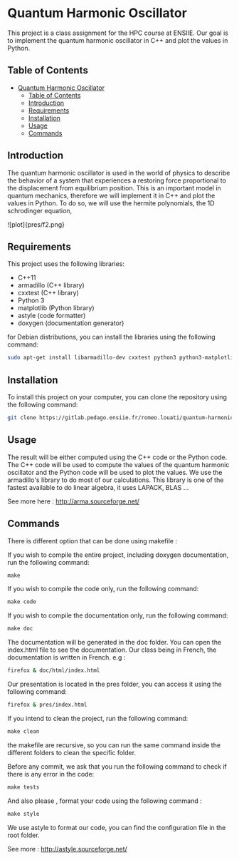 # Quantum Harmonic Oscillator

This project is a class assignment for the HPC course at ENSIIE. Our goal is to implement the quantum harmonic oscillator in C++ and plot the values in Python.

## Table of Contents

- [Quantum Harmonic Oscillator](#quantum-harmonic-oscillator)
  - [Table of Contents](#table-of-contents)
  - [Introduction](#introduction)
  - [Requirements](#requirements)
  - [Installation](#installation)
  - [Usage](#usage)
  - [Commands](#commands)

## Introduction

The quantum harmonic oscillator is used in the world of physics to describe the behavior of a system that experiences a restoring force proportional to the displacement from equilibrium position.
This is an important model in quantum mechanics, therefore we will implement it in C++ and plot the values in Python. 
To do so, we will use the hermite polynomials, the 1D schrodinger equation, 

![plot]{pres/f2.png}

## Requirements

This project uses the following libraries:
- C++11
- armadillo (C++ library)
- cxxtest (C++ library)
- Python 3
- matplotlib (Python library)
- astyle (code formatter)
- doxygen (documentation generator)

for Debian distributions, you can install the libraries using the following command:

```sh
sudo apt-get install libarmadillo-dev cxxtest python3 python3-matplotlib build-essential astyle doxygen
```

## Installation

To install this project on your computer, you can clone the repository using the following command:

```sh
git clone https://gitlab.pedago.ensiie.fr/romeo.louati/quantum-harmonic-oscillator.git 
```

## Usage

The result will be either computed using the C++ code or the Python code. The C++ code will be used to compute the values of the quantum harmonic oscillator and the Python code will be used to plot the values.
We use the armadillo's library to do most of our calculations. This library is one of the fastest available to do linear algebra, it uses LAPACK, BLAS ...

See more here : http://arma.sourceforge.net/

## Commands

There is different option that can be done using makefile : 

If you wish to compile the entire project, including doxygen documentation, run the following command:
```makefile
make 
```

If you wish to compile the code only, run the following command:

```makefile
make code
```

If you wish to compile the documentation only, run the following command:
```makefile
make doc
```

The documentation will be generated in the doc folder. You can open the index.html file to see the documentation. Our class being in French, the documentation is written in French. e.g : 
```sh 
firefox & doc/html/index.html
```

Our presentation is located in the pres folder, you can access it using the following command:
```sh
firefox & pres/index.html
```

If you intend to clean the project, run the following command:
```makefile
make clean
```
the makefile are recursive, so you can run the same command inside the different folders to clean the specific folder.

Before any commit, we ask that you run the following command to check if there is any error in the code:
```makefile
make tests
```

And also please , format your code using the following command :

```makefile
make style 
```
We use astyle to format our code, you can find the configuration file in the root folder.

See more : http://astyle.sourceforge.net/
